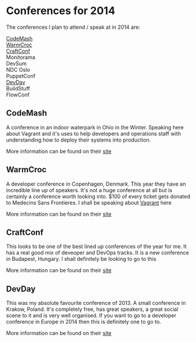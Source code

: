 Conferences for 2014
====
The conferences I plan to attend / speak at in 2014 are:

[CodeMash](#codemash)  
[WarmCroc](#warmcroc)   
[CraftConf](#craftconf)  
Monitorama    
DevSum    
NDC Oslo  
PuppetConf  
[DevDay](#devday)  
BuildStuff  
FlowConf

CodeMash
--
A conference in an indoor waterpark in Ohio in the Winter. Speaking here about Vagrant and it's uses to help developers and operations staff with understanding how to deploy their systems into production.

More information can be found on their [site](http://codemash.org/)

WarmCroc
--
A developer conference in Copenhagen, Denmark. This year they have an incredible line up of speakers. It's not a huge conference at all but is certainly a conference worth looking into. $100 of every ticket gets donated to Medecins Sans Frontieres. I shall be speaking about [Vagrant](http://thewcdc.net/conf/session/27) here

More information can be found on their [site](http://thewcdc.net/)

CraftConf
--
This looks to be one of the best lined up conferences of the year for me. It has a real good mix of deveoper and DevOps tracks. It is a new conference in Budapest, Hungary. I shall definitely be looking to go to this

More information can be found on their [site](http://craft-conf.com/2014/)

DevDay
--
This was my absolute favourite conference of 2013. A small conference in Krakow, Poland. It's completely free, has great speakers, a great social scene to it and is very well organised. If you want to go to a developer conference in Europe in 2014 then this is definitely one to go to.

More information can be found on their [site](http://devday.pl/)
